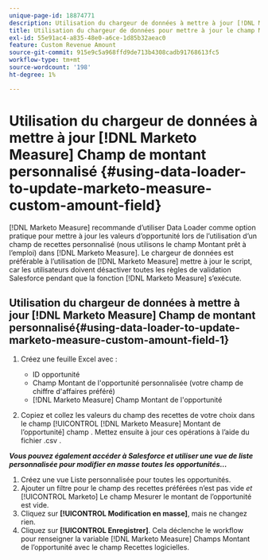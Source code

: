 ```yaml
---
unique-page-id: 18874771
description: Utilisation du chargeur de données à mettre à jour [!DNL Marketo Measure] Champ de montant personnalisé - [!DNL Marketo Measure]
title: Utilisation du chargeur de données pour mettre à jour le champ Montant personnalisé de Marketo Measure
exl-id: 55e91ac4-a835-48e0-a6ce-1d85b32aeac0
feature: Custom Revenue Amount
source-git-commit: 915e9c5a968ffd9de713b4308cadb91768613fc5
workflow-type: tm+mt
source-wordcount: '198'
ht-degree: 1%

---
```


# Utilisation du chargeur de données à mettre à jour [!DNL Marketo Measure] Champ de montant personnalisé {#using-data-loader-to-update-marketo-measure-custom-amount-field}

[!DNL Marketo Measure] recommande d’utiliser Data Loader comme option pratique pour mettre à jour les valeurs d’opportunité lors de l’utilisation d’un champ de recettes personnalisé (nous utilisons le champ Montant prêt à l’emploi) dans [!DNL Marketo Measure]. Le chargeur de données est préférable à l’utilisation de [!DNL Marketo Measure] mettre à jour le script, car les utilisateurs doivent désactiver toutes les règles de validation Salesforce pendant que la fonction [!DNL Marketo Measure] s’exécute.

## Utilisation du chargeur de données à mettre à jour [!DNL Marketo Measure] Champ de montant personnalisé{#using-data-loader-to-update-marketo-measure-custom-amount-field-1}

1. Créez une feuille Excel avec :

   * ID opportunité
   * Champ Montant de l&#39;opportunité personnalisée (votre champ de chiffre d&#39;affaires préféré)
   * [!DNL Marketo Measure] Champ Montant de l&#39;opportunité

1. Copiez et collez les valeurs du champ des recettes de votre choix dans le champ [!UICONTROL [!DNL Marketo Measure] Montant de l’opportunité] champ . Mettez ensuite à jour ces opérations à l’aide du fichier .csv .

**_Vous pouvez également accéder à Salesforce et utiliser une vue de liste personnalisée pour modifier en masse toutes les opportunités..._**

1. Créez une vue Liste personnalisée pour toutes les opportunités.
1. Ajouter un filtre pour le champ des recettes préférées n’est pas vide _et_ [!UICONTROL Marketo] Le champ Mesurer le montant de l’opportunité est vide.
1. Cliquez sur **[!UICONTROL Modification en masse]**, mais ne changez rien.
1. Cliquez sur **[!UICONTROL Enregistrer]**. Cela déclenche le workflow pour renseigner la variable [!DNL Marketo Measure] Champs Montant de l’opportunité avec le champ Recettes logicielles.
